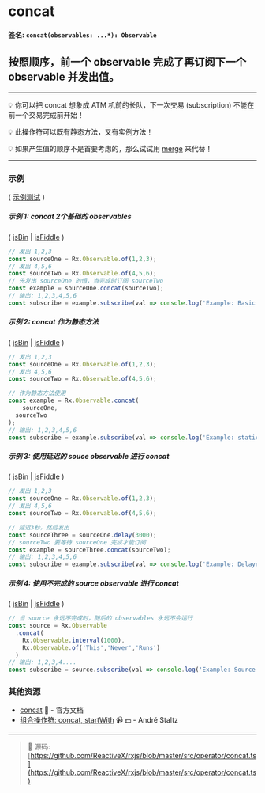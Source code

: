 # concat

#### 签名: `concat(observables: ...*): Observable`

## 按照顺序，前一个 observable 完成了再订阅下一个 observable 并发出值。

---

:bulb:  你可以把 concat 想象成 ATM 机前的长队，下一次交易 (subscription) 不能在前一个交易完成前开始！

:bulb:  此操作符可以既有静态方法，又有实例方法！

:bulb:  如果产生值的顺序不是首要考虑的，那么试试用 [merge](merge.md) 来代替！

---

### 示例

( [示例测试](https://github.com/btroncone/learn-rxjs/blob/master/operators/specs/combination/concat-spec.ts) )

##### 示例 1: concat 2个基础的 observables

( [jsBin](http://jsbin.com/gegubutele/1/edit?js,console) | [jsFiddle](https://jsfiddle.net/btroncone/rxwnr3hh/) )

```js
// 发出 1,2,3
const sourceOne = Rx.Observable.of(1,2,3);
// 发出 4,5,6
const sourceTwo = Rx.Observable.of(4,5,6);
// 先发出 sourceOne 的值，当完成时订阅 sourceTwo
const example = sourceOne.concat(sourceTwo);
// 输出: 1,2,3,4,5,6
const subscribe = example.subscribe(val => console.log('Example: Basic concat:', val));
```

##### 示例 2: concat 作为静态方法

( [jsBin](http://jsbin.com/xihagewune/1/edit?js,console) | [jsFiddle](https://jsfiddle.net/btroncone/5qdtvhu8/) )

```js
// 发出 1,2,3
const sourceOne = Rx.Observable.of(1,2,3);
// 发出 4,5,6
const sourceTwo = Rx.Observable.of(4,5,6);

// 作为静态方法使用
const example = Rx.Observable.concat(
	sourceOne,
  sourceTwo
);
// 输出: 1,2,3,4,5,6
const subscribe = example.subscribe(val => console.log('Example: static', val));
```

##### 示例 3: 使用延迟的 souce observable 进行 concat

( [jsBin](http://jsbin.com/nezonosubi/1/edit?js,console) | [jsFiddle](https://jsfiddle.net/btroncone/L2s49msx/) )

```js
// 发出 1,2,3
const sourceOne = Rx.Observable.of(1,2,3);
// 发出 4,5,6
const sourceTwo = Rx.Observable.of(4,5,6);

// 延迟3秒，然后发出
const sourceThree = sourceOne.delay(3000);
// sourceTwo 要等待 sourceOne 完成才能订阅
const example = sourceThree.concat(sourceTwo);
// 输出: 1,2,3,4,5,6
const subscribe = example.subscribe(val => console.log('Example: Delayed source one:', val));
```

##### 示例 4: 使用不完成的 source observable 进行 concat

( [jsBin](http://jsbin.com/vixajoxaze/1/edit?js,console) | [jsFiddle](https://jsfiddle.net/btroncone/4bhtb81u/) )

```js
// 当 source 永远不完成时，随后的 observables 永远不会运行
const source = Rx.Observable
  .concat(
  	Rx.Observable.interval(1000),
  	Rx.Observable.of('This','Never','Runs')  
  )
// 输出: 1,2,3,4....
const subscribe = source.subscribe(val => console.log('Example: Source never completes, second observable never runs:', val));
```


### 其他资源

* [concat](http://cn.rx.js.org/class/es6/Observable.js~Observable.html#instance-method-concat) :newspaper: - 官方文档
* [组合操作符: concat, startWith](https://egghead.io/lessons/rxjs-combination-operators-concat-startwith?course=rxjs-beyond-the-basics-operators-in-depth) :video_camera: :dollar: - André Staltz

---
> :file_folder: 源码:  [https://github.com/ReactiveX/rxjs/blob/master/src/operator/concat.ts](https://github.com/ReactiveX/rxjs/blob/master/src/operator/concat.ts)
